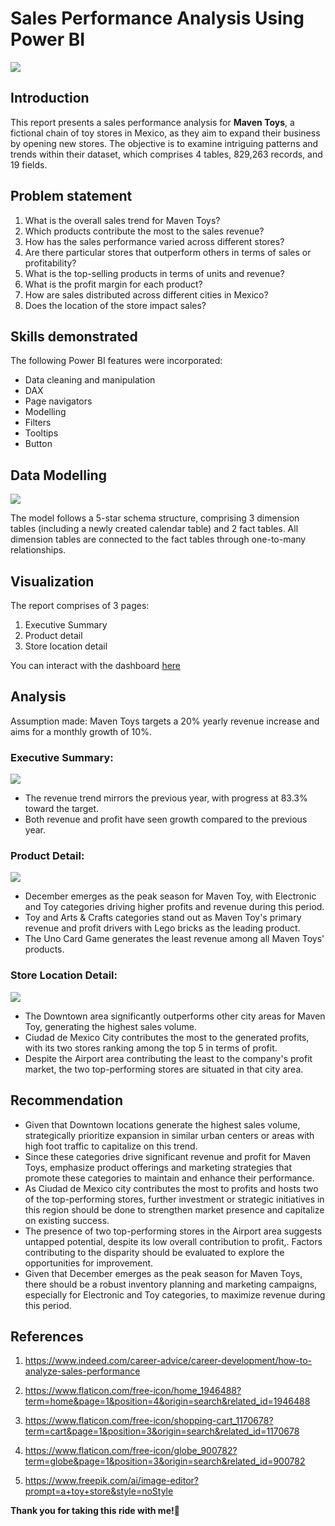 # Sales Performance Analysis Using Power BI

![](intro_image.png)

## Introduction

This report presents a sales performance analysis for **Maven Toys**, a fictional chain of toy stores in Mexico, as they aim to expand their business by opening new stores. The objective is to examine intriguing patterns and trends within their dataset, which comprises 4 tables, 829,263 records, and 19 fields.

## Problem statement

1. What is the overall sales trend for Maven Toys?
2. Which products contribute the most to the sales revenue?
3. How has the sales performance varied across different stores? 
4. Are there particular stores that outperform others in terms of sales or profitability?
5. What is the top-selling products in terms of units and revenue?
6. What is the profit margin for each product?
7. How are sales distributed across different cities in Mexico?
8. Does the location of the store impact sales?

## Skills demonstrated

The following Power BI features were incorporated: 
- Data cleaning and manipulation
- DAX
- Page navigators
-	Modelling
-	Filters
-	Tooltips
-	Button

## Data Modelling

![](data_model.png)

The model follows a 5-star schema structure, comprising 3 dimension tables (including a newly created calendar table) and 2 fact tables. All dimension tables are connected to the fact tables through one-to-many relationships.

## Visualization

The report comprises of 3 pages:
1.	Executive Summary
2.	Product detail
3.	Store location detail

You can interact with the dashboard [here](https://app.powerbi.com/view?r=eyJrIjoiMzQ1YjQ4ZGMtNWFhZi00ZmFkLWEyMDgtOGUzNWIyMTY0NjgyIiwidCI6ImNjODUzODE0LWNlNjgtNDRiMS1hZDBhLTdhYzFiZjM1Y2E2ZSJ9)

## Analysis

Assumption made: 
Maven Toys targets a 20% yearly revenue increase and aims for a monthly growth of 10%.

### Executive Summary:

![](executive_summary.png)

- The revenue trend mirrors the previous year, with progress at 83.3% toward the target.
- Both revenue and profit have seen growth compared to the previous year.

### Product Detail:

![](product_detail.png)

- December emerges as the peak season for Maven Toy, with Electronic and Toy categories driving higher profits and revenue during this period.
- Toy and Arts & Crafts categories stand out as Maven Toy's primary revenue and profit drivers with Lego bricks as the leading product.
- The Uno Card Game generates the least revenue among all Maven Toys' products.

### Store Location Detail:

![](store_detail.png)

- The Downtown area significantly outperforms other city areas for Maven Toy, generating the highest sales volume.
- Ciudad de Mexico City contributes the most to the generated profits, with its two stores ranking among the top 5 in terms of profit.
- Despite the Airport area contributing the least to the company's profit market, the two top-performing stores are situated in that city area.

## Recommendation

- Given that Downtown locations generate the highest sales volume, strategically prioritize expansion in similar urban centers or areas with high foot traffic to capitalize on this trend.
- Since these categories drive significant revenue and profit for Maven Toys, emphasize product offerings and marketing strategies that promote these categories to maintain and enhance their performance.
- As Ciudad de Mexico city contributes the most to profits and hosts two of the top-performing stores, further investment or strategic initiatives in this region should be done to strengthen market presence and capitalize on existing success.
- The presence of two top-performing stores in the Airport area suggests untapped potential, despite its low overall contribution to profit,. Factors contributing to the disparity should be evaluated to explore the opportunities for improvement.
- Given that December emerges as the peak season for Maven Toys, there should be a robust inventory planning and marketing campaigns, especially for Electronic and Toy categories, to maximize revenue during this period.


## References

1. https://www.indeed.com/career-advice/career-development/how-to-analyze-sales-performance

2. https://www.flaticon.com/free-icon/home_1946488?term=home&page=1&position=4&origin=search&related_id=1946488

3. https://www.flaticon.com/free-icon/shopping-cart_1170678?term=cart&page=1&position=3&origin=search&related_id=1170678

4. https://www.flaticon.com/free-icon/globe_900782?term=globe&page=1&position=3&origin=search&related_id=900782

5. https://www.freepik.com/ai/image-editor?prompt=a+toy+store&style=noStyle

**Thank you for taking this ride with me!🙂**
